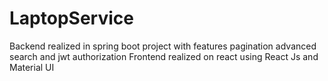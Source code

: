 # LaptopService
Backend realized in spring boot project with features pagination advanced search and jwt authorization
Frontend realized on react using React Js and Material UI
